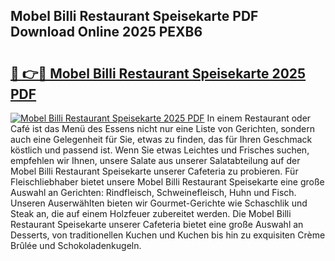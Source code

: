 ## Mobel Billi Restaurant Speisekarte PDF Download Online 2025 PEXB6

# <h2><a href="http://gc73rs.nevu.top/?p=Mobel+Billi+Restaurant+Speisekarte">🔗 👉🔴 Mobel Billi Restaurant Speisekarte 2025 PDF</a></h2>

[![Mobel Billi Restaurant Speisekarte 2025 PDF](https://i.imgur.com/dBaPXMq.png)](http://gc73rs.nevu.top/?p=Mobel+Billi+Restaurant+Speisekarte)
In einem Restaurant oder Café ist das Menü des Essens nicht nur eine Liste von Gerichten, sondern auch eine Gelegenheit für Sie, etwas zu finden, das für Ihren Geschmack köstlich und passend ist. Wenn Sie etwas Leichtes und Frisches suchen, empfehlen wir Ihnen, unsere Salate aus unserer Salatabteilung auf der Mobel Billi Restaurant Speisekarte unserer Cafeteria zu probieren. Für Fleischliebhaber bietet unsere Mobel Billi Restaurant Speisekarte eine große Auswahl an Gerichten: Rindfleisch, Schweinefleisch, Huhn und Fisch. Unseren Auserwählten bieten wir Gourmet-Gerichte wie Schaschlik und Steak an, die auf einem Holzfeuer zubereitet werden. Die Mobel Billi Restaurant Speisekarte unserer Cafeteria bietet eine große Auswahl an Desserts, von traditionellen Kuchen und Kuchen bis hin zu exquisiten Crème Brûlée und Schokoladenkugeln.
